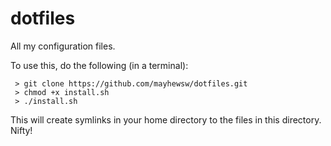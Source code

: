 dotfiles
========

All my configuration files.

To use this, do the following (in a terminal):
```
 > git clone https://github.com/mayhewsw/dotfiles.git
 > chmod +x install.sh
 > ./install.sh
```
 This will create symlinks in your home directory to the files in this directory. Nifty!
